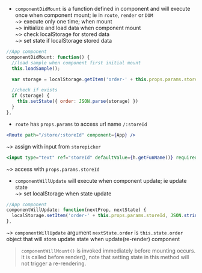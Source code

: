 * `componentDidMount` is a function defined in component and will execute once when component mount; ie in `route`, `render` or `DOM`  
~> execute only one time; when mount  
~> initialize and load data when component mount   
~> check localStorage for stored data  
~> set state if localStorage stored data  
```js
//App component
componentDidMount: function() {
  //load sample when component first initial mount
  this.loadSample();

  var storage = localStorage.getItem('order-' + this.props.params.storeId);

  //check if exists
  if (storage) {
    this.setState({ order: JSON.parse(storage) })
  }
},
```

* `route` has `props.params` to access url name `/:storeId`  
```jsx
<Route path="/store/:storeId" component={App} />
```
~> assign with input from `storepicker`  
```jsx
<input type="text" ref="storeId" defaultValue={h.getFunName()} required />
```
~> access with `props.params.storeId`  

* `componentWillUpdate` will execute when component update; ie update state  
~> set localStorage when state update  
```js
//App component
componentWillUpdate: function(nextProp, nextState) {
  localStorage.setItem('order-' + this.props.params.storeId, JSON.stringify(nextState.order));
},
```  
~> `componentWillUpdate` argument `nextState.order` is `this.state.order` object that will store update state when update(re-render) component   

> `componentWillMount()` is invoked immediately before mounting occurs. It is called before render(), note that setting state in this method will not trigger a re-rendering.